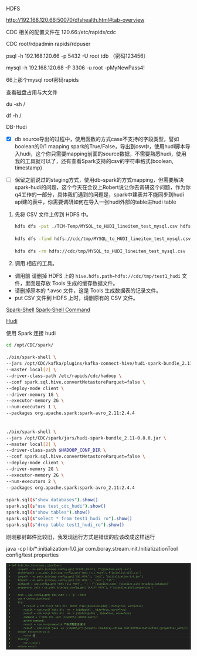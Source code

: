 HDFS

http://192.168.120.66:50070/dfshealth.html#tab-overview







CDC 相关的配置文件在 120.66:/etc/rapids/cdc

CDC root/rdpadmin   rapids/rdpuser

psql -h 192.168.120.66 -p 5432 -U root tdb （密码123456）

mysql -h 192.168.120.68 -P 3306 -u root -pMyNewPass4!

66上那个mysql root密码rapids



查看磁盘占用与大文件

du -sh /

df -h /



DB-Hudi

-   [x] db source导出的过程中，使用函数的方式case不支持的字段类型，譬如boolean的0/1 mapping spark的True/False，导出到csv中，使用hudi脚本导入hudi，这个你只需要mapping前面的source数据，不需要熟悉hudi，使用我的工具就可以了，还有查看Spark支持的csv的字符串格式(boolean, timestamp)
-   [ ] 保留之前说过的staging方式，使用db-spark的方式mapping，但需要解决spark-hudi的问题，这个今天在会议上Robert说让你去调研这个问题，作为你q4工作的一部分，具体我们遇到的问题是，spark中建表并不能同步到hudi api建的表中，你需要调研如何在导入一张hudi外部的table进hudi table



1.  先将 CSV 文件上传到 HDFS 中。

    ```sh
    hdfs dfs -put ./TCM-Temp/MYSQL_to_HUDI_lineitem_test_mysql.csv hdfs://cdc/tmp/
    
    hdfs dfs -find hdfs://cdc/tmp/MYSQL_to_HUDI_lineitem_test_mysql.csv
    
    hdfs dfs -rm hdfs://cdc/tmp/MYSQL_to_HUDI_lineitem_test_mysql.csv
    ```

    

2.  调用 相应的工具。

-   调用前 请删掉 HDFS 上的 `hive.hdfs.path=hdfs://cdc/tmp/test1_hudi` 文件，里面是存放 Tools 生成的缓存数据文件。
-   请删掉原本的 *.avsc 文件，这是 Tools 生成数据表的记录文件。
-   put CSV 文件到 HDFS 上时，请删原有的 CSV 文件。





[Spark-Shell](https://spark.apache.org/docs/latest/quick-start.html)   [Spark-Shell Command](https://spark.apache.org/docs/3.2.0/submitting-applications.html)

[Hudi](https://hudi.apache.org/docs/quick-start-guide/)

使用 Spark 连接 hudi

```sh
cd /opt/CDC/spark/

./bin/spark-shell \
--jars /opt/CDC/kafka/plugins/kafka-connect-hive/hudi-spark-bundle_2.11-0.8.0.jar \
--master local[2] \
--driver-class-path /etc/rapids/cdc/hadoop \
--conf spark.sql.hive.convertMetastoreParquet=false \
--deploy-mode client \
--driver-memory 1G \
--executor-memory 2G \
--num-executors 1 \
--packages org.apache.spark:spark-avro_2.11:2.4.4


./bin/spark-shell \
--jars /opt/CDC/spark/jars/hudi-spark-bundle_2.11-0.8.0.jar \
--master local[2] \
--driver-class-path $HADOOP_CONF_DIR \
--conf spark.sql.hive.convertMetastoreParquet=false \
--deploy-mode client \
--driver-memory 2G \
--executor-memory 2G \
--num-executors 2 \
--packages org.apache.spark:spark-avro_2.11:2.4.4

spark.sql(s"show databases").show()
spark.sql(s"use test_cdc_hudi").show()
spark.sql(s"show tables").show()
spark.sql(s"select * from test1_hudi_ro").show()
spark.sql(s"drop table test1_hudi_ro").show()
```






刚刚那封邮件比较旧，我发现运行方式是错误的应该改成这样运行

 java -cp lib/*:initialization-1.0.jar com.boray.stream.init.InitializationTool config/test.properties

![237691534126881416](Imgs-DB-Hudi/237691534126881416.png)